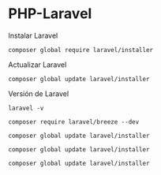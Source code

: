 ﻿# PHP-Laravel

Instalar Laravel
```
composer global require laravel/installer
```

Actualizar Laravel
```
composer global update laravel/installer
```

Versión de Laravel
```
laravel -v
```


```
composer require laravel/breeze --dev

```
```
composer global update laravel/installer
```
```
composer global update laravel/installer
```
```
composer global update laravel/installer
```

